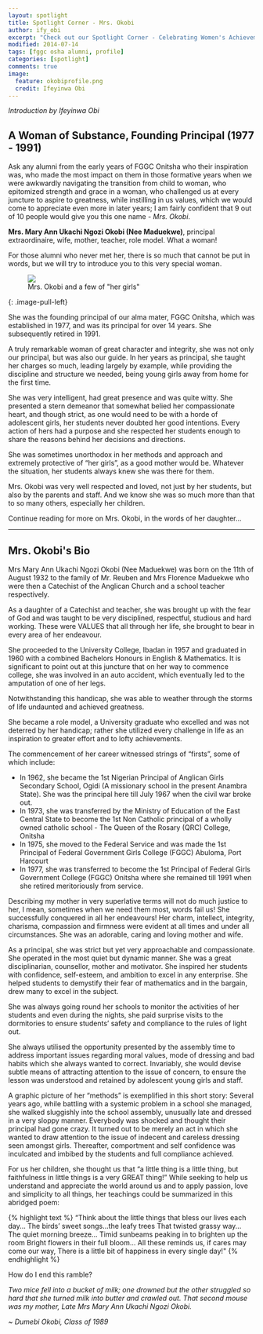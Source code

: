 ```yaml
---
layout: spotlight
title: Spotlight Corner - Mrs. Okobi
author: ify_obi
excerpt: "Check out our Spotlight Corner - Celebrating Women's Achievements, featuring our inestimable founding principal, Mrs. Okobi."
modified: 2014-07-14
tags: [fggc osha alumni, profile]
categories: [spotlight]
comments: true
image:
  feature: okobiprofile.png
  credit: Ifeyinwa Obi
---
```

*Introduction by Ifeyinwa Obi*

## A Woman of Substance, Founding Principal (1977 - 1991)

Ask any alumni from the early years of FGGC Onitsha who their inspiration was, who made the most impact on them in those formative years when we were awkwardly navigating the transition from child to woman, who epitomized strength and grace in a woman, who challenged us at every juncture to aspire to greatness, while instilling in us values, which we would come to appreciate even more in later years; I am fairly confident that 9 out of 10 people would give you this one name - *Mrs. Okobi*.

**Mrs. Mary Ann Ukachi Ngozi Okobi (Nee Maduekwe)**, principal extraordinaire, wife, mother, teacher, role model. What a woman!

For those alumni who never met her, there is so much that cannot be put in words, but we will try to introduce you to this very special woman.

<figure>
	<a href="{{ site.url }}/images/okobigrp.gif"><img src="{{ site.url }}/images/okobigrp.gif"></a>
	<figcaption>Mrs. Okobi and a few of "her girls"</figcaption>
</figure>
{: .image-pull-left}

She was the founding principal of our alma mater, FGGC Onitsha, which was established in 1977, and was its principal for over 14 years. She subsequently retired in 1991.

A truly remarkable woman of great character and integrity, she was not only our principal, but was also our guide. In her years as principal, she taught her charges so much, leading largely by example, while providing the discipline and structure we needed, being young girls away from home for the first time. 

She was very intelligent, had great presence and was quite witty. She presented a stern demeanor that somewhat belied her compassionate heart, and though strict, as one would need to be with a horde of adolescent girls, her students never doubted her good intentions. Every action of hers had a purpose and she respected her students enough to share the reasons behind her decisions and directions.

She was sometimes unorthodox in her methods and approach and extremely protective of “her girls”, as a good mother would be. Whatever the situation, her students always knew she was there for them. 

Mrs. Okobi was very well respected and loved, not just by her students, but also by the parents and staff. And we know she was so much more than that to so many others, especially her children.

Continue reading for more on Mrs. Okobi, in the words of her daughter...

---

## Mrs. Okobi's Bio 

Mrs Mary Ann Ukachi Ngozi Okobi (Nee Maduekwe) was born on the 11th of August 1932 to the family of Mr. Reuben and Mrs Florence Maduekwe who were then a Catechist of the Anglican Church and a school teacher respectively. 

As a daughter of a Catechist and teacher, she was brought up with the fear of God and was taught to be very disciplined, respectful, studious and hard working. These were VALUES that all through her life, she brought to bear in every area of her endeavour. 

She proceeded to the University College, Ibadan in 1957 and graduated in 1960 with a combined Bachelors Honours in English & Mathematics. It is significant to point out at this juncture that on her way to commence college, she was involved in an auto accident, which eventually led to the amputation of one of her legs. 

Notwithstanding this handicap, she was able to weather through the storms of life undaunted and achieved greatness. 

She became a role model, a University graduate who excelled and was not deterred by her handicap; rather she utilized every challenge in life as an inspiration to greater effort and to lofty achievements. 

The commencement of her career witnessed strings of “firsts”, some of which include: 

* In 1962, she became the 1st Nigerian Principal of Anglican Girls Secondary School, Ogidi (A missionary school in the present Anambra State). She was the principal here till July 1967 when the civil war broke out. 
* In 1973, she was transferred by the Ministry of Education of the East Central State to become the 1st Non Catholic principal of a wholly owned catholic school - The Queen of the Rosary (QRC) College, Onitsha 
* In 1975, she moved to the Federal Service and was made the 1st Principal of Federal Government Girls College (FGGC) Abuloma, Port Harcourt 
* In 1977, she was transferred to become the 1st Principal of Federal Girls Government College (FGGC) Onitsha where she remained till 1991 when she retired meritoriously from service. 

Describing my mother in very superlative terms will not do much justice to her, I mean, sometimes when we need them most, words fail us! She successfully conquered in all her endeavours! Her charm, intellect, integrity, charisma, compassion and firmness were evident at all times and under all circumstances. She was an adorable, caring and loving mother and wife. 

As a principal, she was strict but yet very approachable and compassionate. She operated in the most quiet but dynamic manner. She was a great disciplinarian, counsellor, mother and motivator. She inspired her students with confidence, self-esteem, and ambition to excel in any enterprise. She helped students to demystify their fear of mathematics and in the bargain, drew many to excel in the subject. 

She was always going round her schools to monitor the activities of her students and even during the nights, she paid surprise visits to the dormitories to ensure students’ safety and compliance to the rules of light out. 

She always utilised the opportunity presented by the assembly time to address important issues regarding moral values, mode of dressing and bad habits which she always wanted to correct. Invariably, she would devise subtle means of attracting attention to the issue of concern, to ensure the lesson was understood and retained by adolescent young girls and staff. 

A graphic picture of her “methods” is exemplified in this short story: Several years ago, while battling with a systemic problem in a school she managed, she walked sluggishly into the school assembly, unusually late and dressed in a very sloppy manner. Everybody was shocked and thought their principal had gone crazy. It turned out to be merely an act in which she wanted to draw attention to the issue of indecent and careless dressing seen amongst girls. Thereafter, comportment and self confidence was inculcated and imbibed by the students and full compliance achieved. 

For us her children, she thought us that “a little thing is a little thing, but faithfulness in little things is a very GREAT thing!” While seeking to help us understand and appreciate the world around us and to apply passion, love and simplicity to all things, her teachings could be summarized in this abridged poem: 

{% highlight text %}
“Think about the little things that bless our lives each day... 
The birds’ sweet songs...the leafy trees 
That twisted grassy way... 
The quiet morning breeze... 
Timid sunbeams peaking in to brighten up the room 
Bright flowers in their full bloom... 
All these reminds us, if cares may come our way, 
There is a little bit of happiness in every single day!" 
{% endhighlight %}

How do I end this ramble? 

*Two mice fell into a bucket of milk; one drowned but the other struggled so hard that she turned milk into butter and crawled out.  That second mouse was my mother, Late Mrs Mary Ann Ukachi Ngozi Okobi.*

*~ Dumebi Okobi, Class of 1989*
